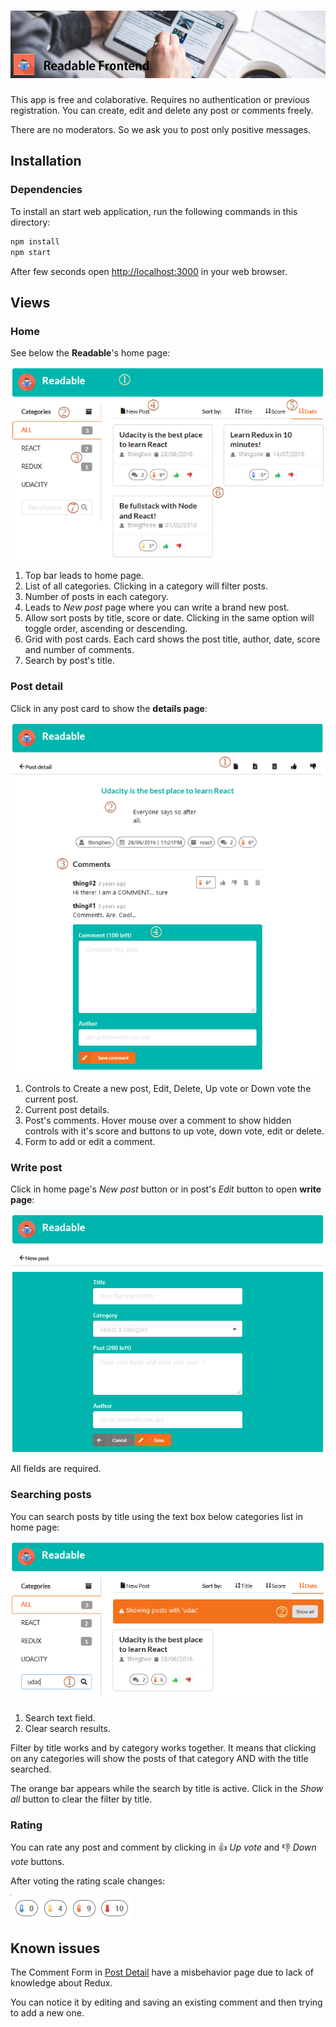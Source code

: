 # [![Readable Frontend](public/assets/img/app-cover.png)](https://pixabay.com/pt/homem-leitura-touchscreen-blog-791049/)

This app is free and colaborative. Requires no authentication or previous registration. You can create, edit and delete any post or comments freely.

There are no moderators. So we ask you to post only positive messages.

## Installation

### Dependencies

To install an start web application, run the following commands in this directory:

```sh
npm install
npm start
```

After few seconds open [http://localhost:3000](http://localhost:3000) in your web browser.

## Views

### Home

See below the **Readable**'s home page:

![Home Page](public/assets/img/home-page.png)

1) Top bar leads to home page.
2) List of all categories. Clicking in a category will filter posts.
3) Number of posts in each category.
4) Leads to *New post* page where you can write a brand new post.
5) Allow sort posts by title, score or date. Clicking in the same option will toggle order, ascending or descending.
6) Grid with post cards. Each card shows the post title, author, date, score and number of comments.
7) Search by post's title.

### Post detail

Click in any post card to show the **details page**:

![Post detail](public/assets/img/post-detail.png)

1) Controls to Create a new post, Edit, Delete, Up vote or Down vote the current post.
2) Current post details.
3) Post's comments. Hover mouse over a comment to show hidden controls with it's score and buttons to up vote, down vote, edit or delete.
4) Form to add or edit a comment.

### Write post

Click in home page's *New post* button or in post's *Edit* button to open **write page**:

![Write post](public/assets/img/post-write.png)

All fields are required.

### Searching posts

You can search posts by title using the text box below categories list in home page:

![Searching](public/assets/img/searching.png)

1) Search text field.
2) Clear search results.

Filter by title works and by category works together. It means that clicking on any categories will show the posts of that category AND with the title searched.

The orange bar appears while the search by title is active. Click in the *Show all* button to clear the filter by title.

### Rating

You can rate any post and comment by clicking in :thumbsup: *Up vote* and :thumbsdown: *Down vote* buttons.

After voting the rating scale changes:

![Rating scales](public/assets/img/rating-scales.png)

## Known issues

The Comment Form in [Post Detail](#post-detail) have a misbehavior page due to lack of knowledge about Redux.

You can notice it by editing and saving an existing comment and then trying to add a new one.